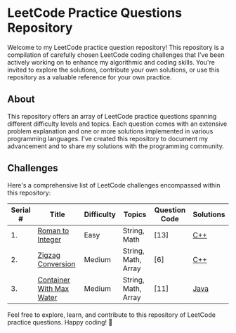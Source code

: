 # LeetCode Practice Questions Repository

Welcome to my LeetCode practice question repository! This repository is a compilation of carefully chosen LeetCode coding challenges that I've been actively working on to enhance my algorithmic and coding skills. You're invited to explore the solutions, contribute your own solutions, or use this repository as a valuable reference for your own practice.

## About

This repository offers an array of LeetCode practice questions spanning different difficulty levels and topics. Each question comes with an extensive problem explanation and one or more solutions implemented in various programming languages. I've created this repository to document my advancement and to share my solutions with the programming community.




## Challenges

Here's a comprehensive list of LeetCode challenges encompassed within this repository:

| Serial # | Title | Difficulty | Topics | Question Code | Solutions |
|---------|-------|------------|--------|--------------|-----------|
| 1. | [Roman to Integer](https://leetcode.com/problems/roman-to-integer/) | Easy | String, Math | [13] | [C++](https://github.com/kishorekuttalamr/leetCode/blob/main/romantoint.cpp) |
| 2. | [Zigzag Conversion](https://leetcode.com/problems/zigzag-conversion/) | Medium | String, Math, Array | [6] | [C++](https://github.com/kishorekuttalamr/leetCode/blob/main/zigzag.cpp) |
| 3. | [Container With Max Water](https://leetcode.com/problems/container-with-most-water/) | Medium | String, Math, Array | [11] | [Java](https://github.com/kishorekuttalamr/leetCode/blob/main/zigzag.cpp) |

Feel free to explore, learn, and contribute to this repository of LeetCode practice questions. Happy coding! 🚀
